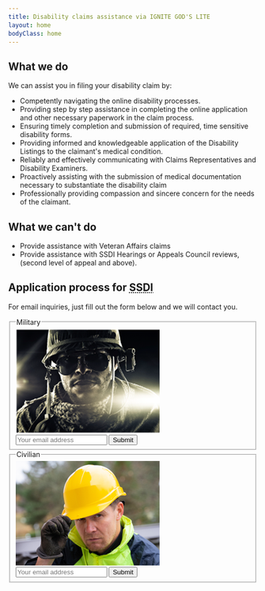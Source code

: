 ```yaml
---
title: Disability claims assistance via IGNITE GOD'S LITE
layout: home
bodyClass: home
---
```


## What we do

We can assist you in filing your disability claim by:

- Competently navigating the online disability processes.
- Providing step by step assistance in completing the online application and other necessary paperwork in the claim process.
- Ensuring timely completion and submission of required, time sensitive disability forms.
- Providing informed and knowledgeable application of the Disability Listings to the claimant's medical condition.
- Reliably and effectively communicating with Claims Representatives and Disability Examiners.
- Proactively assisting with the submission of medical documentation necessary to substantiate the disability claim
- Professionally providing compassion and sincere concern for the needs of the claimant.

## What we can't do

- Provide assistance with Veteran Affairs claims
- Provide assistance with SSDI Hearings or Appeals Council reviews, (second level of appeal and above).

## Application process for <abbr title="Social Security Disability Insurance">SSDI</abbr>

For email inquiries, just fill out the form below and we will contact you.

<div class="even-columns">
  <form class="center flow">
    <fieldset>
      <legend>Military</legend>
      <img src="img/military.png" alt="Person in military attire" class="mx-auto">
      <input type="email" name="email" placeholder="Your email address"/>
      <input type="hidden" name="type" value="military" />
      <button type="submit">Submit</button>
    </fieldset>
  </form>

  <form class="center flow">
    <fieldset>
      <legend>Civilian</legend>
      <img src="img/civilian.png" alt="Person in civilian attire" class="mx-auto">
      <input type="email" name="email" placeholder="Your email address"/>
      <input type="hidden" name="type" value="civilian" />
      <button type="submit">Submit</button>
    </fieldset>
  </form>
</div>
